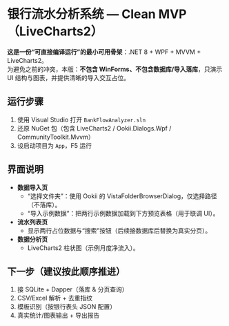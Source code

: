 # 银行流水分析系统 — Clean MVP（LiveCharts2）

**这是一份“可直接编译运行”的最小可用骨架**：.NET 8 + WPF + MVVM + LiveCharts2。  
为避免之前的冲突，本版：**不包含 WinForms、不包含数据库/导入落库**，只演示 UI 结构与图表，并提供清晰的导入交互占位。

## 运行步骤
1. 使用 Visual Studio 打开 `BankFlowAnalyzer.sln`
2. 还原 NuGet 包（包含 LiveCharts2 / Ookii.Dialogs.Wpf / CommunityToolkit.Mvvm）
3. 设启动项目为 `App`，F5 运行

## 界面说明
- **数据导入页**
  - “选择文件夹”：使用 Ookii 的 VistaFolderBrowserDialog，仅选择路径（不落库）。
  - “导入示例数据”：把两行示例数据加载到下方预览表格（用于联调 UI）。
- **流水列表页**
  - 显示两行占位数据与“搜索”按钮（后续接数据库后替换为真实分页）。
- **数据分析页**
  - LiveCharts2 柱状图（示例月度净流入）。

## 下一步（建议按此顺序推进）
1. 接 SQLite + Dapper（落库 & 分页查询）
2. CSV/Excel 解析 + 去重指纹
3. 模板识别（按银行表头 JSON 配置）
4. 真实统计/图表输出 + 导出报告